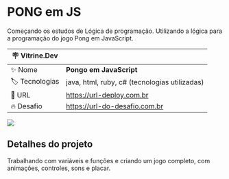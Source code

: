# PONG em JS

Começando os estudos de Lógica de programação.
Utilizando a lógica para a programação do jogo Pong em JavaScript.

| :placard: Vitrine.Dev |     |
| -------------  | --- |
| :sparkles: Nome        | **Pongo em JavaScript**
| :label: Tecnologias | java, html, ruby, c# (tecnologias utilizadas)
| :rocket: URL         | https://url-deploy.com.br
| :fire: Desafio     | https://url-do-desafio.com.br

<!-- Inserir imagem com a #vitrinedev ao final do link -->
![](https://via.placeholder.com/1200x500.png?text=imagem+lindona+do+meu+projeto#vitrinedev)

## Detalhes do projeto

Trabalhando com variáveis e funções e criando um jogo completo, com animações, controles, sons e placar.
